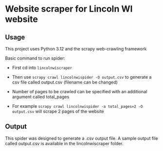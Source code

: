 # Website scraper for Lincoln WI website
## Usage
This project uses Python 3.12 and the scrapy web-crawling framework

Basic command to run spider:

- First cd into `lincolnwiscraper` 

- Then use `scrapy crawl lincolnwispider -O output.csv` to generate a csv file called output.csv (filename can be changed)

- Number of pages to be crawled can be specified with an additional argument called total_pages

- For example `scrapy crawl lincolnwispider -a total_pages=2 -O output.csv` will scrape 2 pages of the website

## Output

This spider was designed to generate a .csv output file. 
A sample output file called output.csv is available in the lincolnwiscraper folder.
